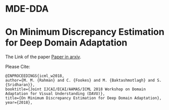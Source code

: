 # MDE-DDA
# On Minimum Discrepancy Estimation for Deep Domain Adaptation

The Link of the paper [Paper in arxiv](https://arxiv.org/abs/1901.00282v1).



Please Cite:
```
@INPROCEEDINGS{icml_w2018, 
author={M. M. {Rahman} and C. {Fookes} and M. {Baktashmotlagh} and S. {Sridharan}}, 
booktitle={Joint IJCAI/ECAI/AAMAS/ICML 2018 Workshop on Domain Adaptation for Visual Understanding (DAVU)}, 
title={On Minimum Discrepancy Estimation for Deep Domain Adaptation}, 
year={2018}, 

```
